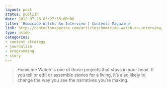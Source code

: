 ```yaml
---
layout: post
status: publish
date: 2012-07-26 03:27:33+00:00
title: 'Homicide Watch: An Interview | Contents Magazine'
link: http://contentsmagazine.com/articles/homicide-watch-an-interview/
type: aside
categories:
- content strategy
- journalism
- programming
- story
---
```


> Homicide Watch is one of those projects that stays in your head. If you tell or edit or assemble stories for a living, it’s also likely to change the way you see the narratives you’re making.
